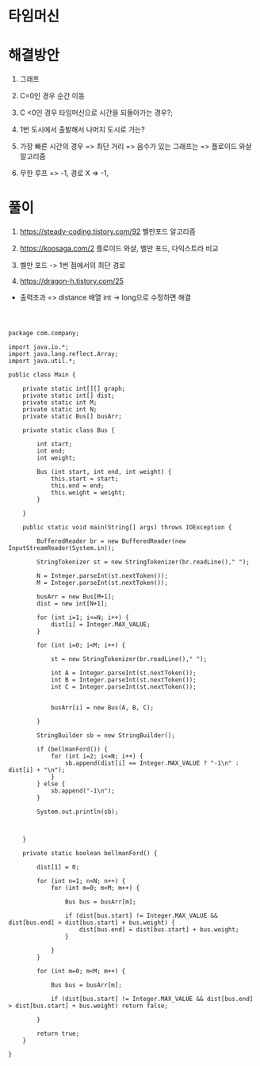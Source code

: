 # 타임머신

# 해결방안

1. 그래프

2. C=0인 경우 순간 이동

3. C <0인 경우 타임머신으로 시간을 되돌아가는 경우?;

4. 1번 도시에서 출발해서 나머지 도시로 가는?

5. 가장 빠른 시간의 경우 => 최단 거리 => 음수가 있는 그래프는 => 플로이드 와샬 알고리즘

6. 무한 루프 => -1, 경로 X => -1, 

# 풀이

1. https://steady-coding.tistory.com/92 벨만포드 알고리즘

2. https://koosaga.com/2 플로이드 와샬, 벨만 포드, 다익스트라 비교

3. 벨만 포드 -> 1번 점에서의 최단 경로

4. https://dragon-h.tistory.com/25


- 출력초과 => distance 배열 int -> long으로 수정하면 해결 

```



package com.company;

import java.io.*;
import java.lang.reflect.Array;
import java.util.*;

public class Main {

    private static int[][] graph;
    private static int[] dist;
    private static int M;
    private static int N;
    private static Bus[] busArr;

    private static class Bus {

        int start;
        int end;
        int weight;

        Bus (int start, int end, int weight) {
            this.start = start;
            this.end = end;
            this.weight = weight;
        }

    }

    public static void main(String[] args) throws IOException {

        BufferedReader br = new BufferedReader(new InputStreamReader(System.in));

        StringTokenizer st = new StringTokenizer(br.readLine()," ");

        N = Integer.parseInt(st.nextToken());
        M = Integer.parseInt(st.nextToken());

        busArr = new Bus[M+1];
        dist = new int[N+1];

        for (int i=1; i<=N; i++) {
            dist[i] = Integer.MAX_VALUE;
        }

        for (int i=0; i<M; i++) {

            st = new StringTokenizer(br.readLine()," ");

            int A = Integer.parseInt(st.nextToken());
            int B = Integer.parseInt(st.nextToken());
            int C = Integer.parseInt(st.nextToken());


            busArr[i] = new Bus(A, B, C);

        }

        StringBuilder sb = new StringBuilder();

        if (bellmanFord()) {
            for (int i=2; i<=N; i++) {
                sb.append(dist[i] == Integer.MAX_VALUE ? "-1\n" : dist[i] + "\n");
            }
        } else {
            sb.append("-1\n");
        }

        System.out.println(sb);



    }

    private static boolean bellmanFord() {

        dist[1] = 0;

        for (int n=1; n<N; n++) {
            for (int m=0; m<M; m++) {

                Bus bus = busArr[m];

                if (dist[bus.start] != Integer.MAX_VALUE && dist[bus.end] > dist[bus.start] + bus.weight) {
                    dist[bus.end] = dist[bus.start] + bus.weight;
                }

            }
        }

        for (int m=0; m<M; m++) {

            Bus bus = busArr[m];

            if (dist[bus.start] != Integer.MAX_VALUE && dist[bus.end] > dist[bus.start] + bus.weight) return false;

        }

        return true;
    }

}

```